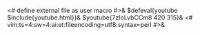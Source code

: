 <# define external file as user macro #>&
$defeval{youtube $include{youtube.html}}&
$youtube{7zIoLvbCCm8 420 315}&
<#
vim:ts=4:sw=4:ai:et:fileencoding=utf8:syntax=perl
#>&

